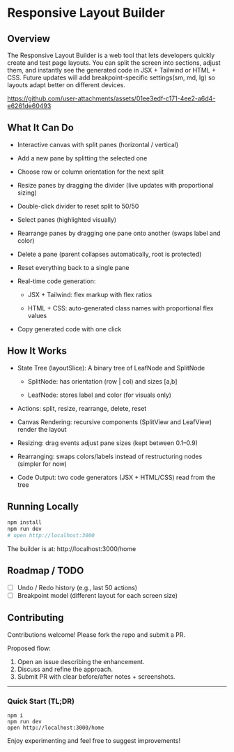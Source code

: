 # Responsive Layout Builder


## Overview

The Responsive Layout Builder is a web tool that lets developers quickly create and test page layouts. You can split the screen into sections, adjust them, and instantly see the generated code in JSX + Tailwind or HTML + CSS. Future updates will add breakpoint-specific settings(sm, md, lg) so layouts adapt better on different devices.


https://github.com/user-attachments/assets/01ee3edf-c171-4ee2-a6d4-e6261de60493


## What It Can Do

- Interactive canvas with split panes (horizontal / vertical)

- Add a new pane by splitting the selected one

- Choose row or column orientation for the next split

- Resize panes by dragging the divider (live updates with proportional sizing)

- Double-click divider to reset split to 50/50

- Select panes (highlighted visually)

- Rearrange panes by dragging one pane onto another (swaps label and color)

- Delete a pane (parent collapses automatically, root is protected)

- Reset everything back to a single pane

- Real-time code generation:

  	- JSX + Tailwind: flex markup with flex ratios

  	- HTML + CSS: auto-generated class names with proportional flex values

- Copy generated code with one click

## How It Works

- State Tree (layoutSlice): A binary tree of LeafNode and SplitNode

	- SplitNode: has orientation (row | col) and sizes [a,b]

	- LeafNode: stores label and color (for visuals only)

- Actions: split, resize, rearrange, delete, reset

- Canvas Rendering: recursive components (SplitView and LeafView) render the layout

- Resizing: drag events adjust pane sizes (kept between 0.1–0.9)

- Rearranging: swaps colors/labels instead of restructuring nodes (simpler for now)

- Code Output: two code generators (JSX + HTML/CSS) read from the tree

## Running Locally

```bash
npm install
npm run dev
# open http://localhost:3000
```

The builder is at: http://localhost:3000/home

## Roadmap / TODO

- [ ] Undo / Redo history (e.g., last 50 actions)
- [ ] Breakpoint model (different layout for each screen size)

## Contributing

Contributions welcome! Please fork the repo and submit a PR.

Proposed flow:
1. Open an issue describing the enhancement.
2. Discuss and refine the approach.
3. Submit PR with clear before/after notes + screenshots.



---

### Quick Start (TL;DR)
```
npm i
npm run dev
open http://localhost:3000/home
```

Enjoy experimenting and feel free to suggest improvements!

